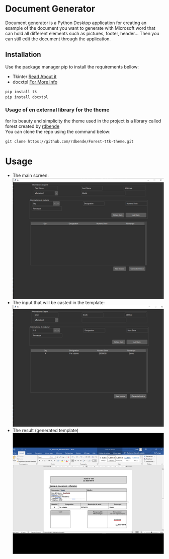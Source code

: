 # Document Generator
Document generator is a Python Desktop application for creating an example of the document you want to generate with Microsoft word that can hold all different elements such as pictures, footer, header... Then you can still edit the document through the application.

## Installation
Use the package manager pip to install the requirements bellow:
- Tkinter [Read About it](https://docs.python.org/3/library/tkinter.html)
- docxtpl [For More Info](https://pypi.org/project/docxtpl/)
```bash
pip install tk
pip install docxtpl
```

### Usage of en external library for the theme
for its beauty and simplicity the theme used in the project is a library called forest created by [rdbende](https://github.com/rdbende/)<br>
You can clone the repo using the command below:
```
git clone https://github.com/rdbende/Forest-ttk-theme.git
``` 
# Usage
* The main screen:<br>
![title](images/capture1.png)
* The input that will be casted in the template:
![title](images/capture2.png)
* The result (generated template)
![title](images/capture3.png)
